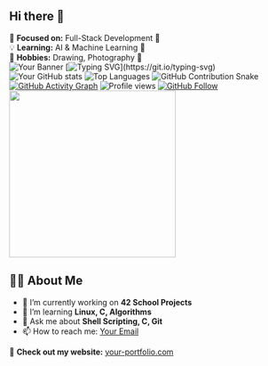 ## Hi there 👋
🎯 **Focused on:** Full-Stack Development 🚀  
💡 **Learning:** AI & Machine Learning 🤖  
🎨 **Hobbies:** Drawing, Photography 📸  
![Your Banner](https://your-image-url.com)
[![Typing SVG](https://readme-typing-svg.herokuapp.com?size=24&color=F7D61D&center=true&vCenter=true&lines=Hello+there!;Welcome+to+my+GitHub!;I+love+coding!)](https://git.io/typing-svg)
![Your GitHub stats](https://github-readme-stats.vercel.app/api?username=LESdylan&show_icons=true&theme=tokyonight)
![Top Languages](https://github-readme-stats.vercel.app/api/top-langs/?username=LESdylan&layout=compact&theme=tokyonight)
![GitHub Contribution Snake](https://github.com/LESdylan/LESdylan/blob/output/github-contribution-grid-snake.svg)
[![GitHub Activity Graph](https://github-readme-activity-graph.vercel.app/graph?username=LESdylan&theme=dracula)](https://github.com/ashutosh00710/github-readme-activity-graph)
![Profile views](https://komarev.com/ghpvc/?username=LESdylan&color=blue)
[![GitHub Follow](https://img.shields.io/github/followers/LESdylan?label=Follow%20Me&style=social)](https://github.com/your-username)
<img src="https://media.giphy.com/media/QTfX9Ejfra3ZmNxh6B/giphy.gif" width="300">


## 👨‍💻 About Me
- 🔭 I’m currently working on **42 School Projects**
- 🌱 I’m learning **Linux, C, Algorithms**
- 💬 Ask me about **Shell Scripting, C, Git**
- 📫 How to reach me: [Your Email](mailto:your-email@gmail.com)


🚀 **Check out my website:** [your-portfolio.com](https://your-portfolio.com)

<!--
**LESdylan/LESdylan** is a ✨ _special_ ✨ repository because its `README.md` (this file) appears on your GitHub profile.

Here are some ideas to get you started:

- 🔭 I’m currently working on ...
- 🌱 I’m currently learning ...
- 👯 I’m looking to collaborate on ...
- 🤔 I’m looking for help with ...
- 💬 Ask me about ...
- 📫 How to reach me: ...
- 😄 Pronouns: ...
- ⚡ Fun fact: ...
-->
